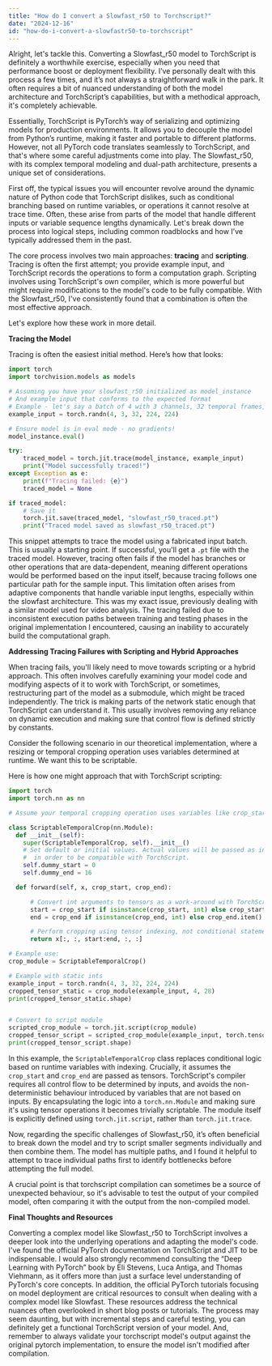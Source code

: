 ```yaml
---
title: "How do I convert a Slowfast_r50 to Torchscript?"
date: "2024-12-16"
id: "how-do-i-convert-a-slowfastr50-to-torchscript"
---
```


Alright, let's tackle this. Converting a Slowfast_r50 model to TorchScript is definitely a worthwhile exercise, especially when you need that performance boost or deployment flexibility. I’ve personally dealt with this process a few times, and it’s not always a straightforward walk in the park. It often requires a bit of nuanced understanding of both the model architecture and TorchScript’s capabilities, but with a methodical approach, it's completely achievable.

Essentially, TorchScript is PyTorch’s way of serializing and optimizing models for production environments. It allows you to decouple the model from Python’s runtime, making it faster and portable to different platforms. However, not all PyTorch code translates seamlessly to TorchScript, and that's where some careful adjustments come into play. The Slowfast_r50, with its complex temporal modeling and dual-path architecture, presents a unique set of considerations.

First off, the typical issues you will encounter revolve around the dynamic nature of Python code that TorchScript dislikes, such as conditional branching based on runtime variables, or operations it cannot resolve at trace time. Often, these arise from parts of the model that handle different inputs or variable sequence lengths dynamically. Let's break down the process into logical steps, including common roadblocks and how I’ve typically addressed them in the past.

The core process involves two main approaches: **tracing** and **scripting**. Tracing is often the first attempt; you provide example input, and TorchScript records the operations to form a computation graph. Scripting involves using TorchScript's own compiler, which is more powerful but might require modifications to the model's code to be fully compatible. With the Slowfast_r50, I've consistently found that a combination is often the most effective approach.

Let's explore how these work in more detail.

**Tracing the Model**

Tracing is often the easiest initial method. Here’s how that looks:

```python
import torch
import torchvision.models as models

# Assuming you have your slowfast_r50 initialized as model_instance
# And example input that conforms to the expected format
# Example - let's say a batch of 4 with 3 channels, 32 temporal frames, and resolution 224x224
example_input = torch.randn(4, 3, 32, 224, 224)

# Ensure model is in eval mode - no gradients!
model_instance.eval()

try:
    traced_model = torch.jit.trace(model_instance, example_input)
    print("Model successfully traced!")
except Exception as e:
    print(f"Tracing failed: {e}")
    traced_model = None

if traced_model:
    # Save it
    torch.jit.save(traced_model, "slowfast_r50_traced.pt")
    print("Traced model saved as slowfast_r50_traced.pt")
```

This snippet attempts to trace the model using a fabricated input batch. This is usually a starting point. If successful, you'll get a `.pt` file with the traced model. However, tracing often fails if the model has branches or other operations that are data-dependent, meaning different operations would be performed based on the input itself, because tracing follows one particular path for the sample input. This limitation often arises from adaptive components that handle variable input lengths, especially within the slowfast architecture. This was my exact issue, previously dealing with a similar model used for video analysis. The tracing failed due to inconsistent execution paths between training and testing phases in the original implementation I encountered, causing an inability to accurately build the computational graph.

**Addressing Tracing Failures with Scripting and Hybrid Approaches**

When tracing fails, you'll likely need to move towards scripting or a hybrid approach. This often involves carefully examining your model code and modifying aspects of it to work with TorchScript, or sometimes, restructuring part of the model as a submodule, which might be traced independently. The trick is making parts of the network static enough that TorchScript can understand it. This usually involves removing any reliance on dynamic execution and making sure that control flow is defined strictly by constants.

Consider the following scenario in our theoretical implementation, where a resizing or temporal cropping operation uses variables determined at runtime. We want this to be scriptable.

Here is how one might approach that with TorchScript scripting:

```python
import torch
import torch.nn as nn

# Assume your temporal cropping operation uses variables like crop_start and crop_end which are not constants.

class ScriptableTemporalCrop(nn.Module):
  def __init__(self):
    super(ScriptableTemporalCrop, self).__init__()
    # Set default or initial values. Actual values will be passed as inputs in the forward pass
    #  in order to be compatible with TorchScript.
    self.dummy_start = 0
    self.dummy_end = 16

  def forward(self, x, crop_start, crop_end):

      # Convert int arguments to tensors as a work-around with TorchScript
      start = crop_start if isinstance(crop_start, int) else crop_start.item()
      end = crop_end if isinstance(crop_end, int) else crop_end.item()

      # Perform cropping using tensor indexing, not conditional statements
      return x[:, :, start:end, :, :]

# Example use:
crop_module = ScriptableTemporalCrop()

# Example with static ints
example_input = torch.randn(4, 3, 32, 224, 224)
cropped_tensor_static = crop_module(example_input, 4, 28)
print(cropped_tensor_static.shape)


# Convert to script module
scripted_crop_module = torch.jit.script(crop_module)
cropped_tensor_script = scripted_crop_module(example_input, torch.tensor(4), torch.tensor(28))
print(cropped_tensor_script.shape)


```

In this example, the `ScriptableTemporalCrop` class replaces conditional logic based on runtime variables with indexing. Crucially, it assumes the `crop_start` and `crop_end` are passed as tensors. TorchScript's compiler requires all control flow to be determined by inputs, and avoids the non-deterministic behaviour introduced by variables that are not based on inputs. By encapsulating the logic into a `torch.nn.Module` and making sure it's using tensor operations it becomes trivially scriptable. The module itself is explicitly defined using `torch.jit.script`, rather than `torch.jit.trace`.

Now, regarding the specific challenges of Slowfast_r50, it’s often beneficial to break down the model and try to script smaller segments individually and then combine them. The model has multiple paths, and I found it helpful to attempt to trace individual paths first to identify bottlenecks before attempting the full model.

A crucial point is that torchscript compilation can sometimes be a source of unexpected behaviour, so it's advisable to test the output of your compiled model, often comparing it with the output from the non-compiled model.

**Final Thoughts and Resources**

Converting a complex model like Slowfast_r50 to TorchScript involves a deeper look into the underlying operations and adapting the model's code. I've found the official PyTorch documentation on TorchScript and JIT to be indispensable. I would also strongly recommend consulting the “Deep Learning with PyTorch” book by Eli Stevens, Luca Antiga, and Thomas Viehmann, as it offers more than just a surface level understanding of PyTorch's core concepts. In addition, the official PyTorch tutorials focusing on model deployment are critical resources to consult when dealing with a complex model like Slowfast. These resources address the technical nuances often overlooked in short blog posts or tutorials. The process may seem daunting, but with incremental steps and careful testing, you can definitely get a functional TorchScript version of your model. And, remember to always validate your torchscript model's output against the original pytorch implementation, to ensure the model isn't modified after compilation.
